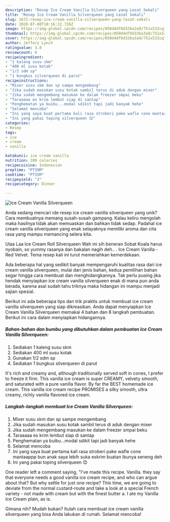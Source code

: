 ```yaml
---
description: "Resep Ice Cream Vanilla Silverqueen yang Lezat Sekali"
title: "Resep Ice Cream Vanilla Silverqueen yang Lezat Sekali"
slug: 1672-resep-ice-cream-vanilla-silverqueen-yang-lezat-sekali
date: 2020-07-08T10:16:22.726Z
image: https://img-global.cpcdn.com/recipes/050d4df8d33ba3a9/751x532cq70/ice-cream-vanilla-silverqueen-foto-resep-utama.jpg
thumbnail: https://img-global.cpcdn.com/recipes/050d4df8d33ba3a9/751x532cq70/ice-cream-vanilla-silverqueen-foto-resep-utama.jpg
cover: https://img-global.cpcdn.com/recipes/050d4df8d33ba3a9/751x532cq70/ice-cream-vanilla-silverqueen-foto-resep-utama.jpg
author: Jeffery Lynch
ratingvalue: 3.8
reviewcount: 6
recipeingredient:
- "1 kaleng susu skm"
- "400 ml susu kotak"
- "1/2 sdm sp"
- "1 bungkus silverqueen di parut"
recipeinstructions:
- "Mixer susu skm dan sp sampe mengembang"
- "Jika sudah masukan susu kotak sambil terus di aduk dengan mixer"
- "Jika sudah mengembang masukan ke dalam freezer smpai beku"
- "Taraaaaa es krim lembut siap di santap"
- "Penghematan ya buibu...modal sdikit tapi jadi banyak hehe"
- "Selamat mencoba"
- "Ini yang saya buat pertama kali rasa stroberi pake wafle cone mantaappp bun anak saya lebih suka eskrim buatan ibunya seneng deh"
- "Ini yang pakai toping silverqueen 😊"
categories:
- Resep
tags:
- ice
- cream
- vanilla

katakunci: ice cream vanilla 
nutrition: 289 calories
recipecuisine: Indonesian
preptime: "PT39M"
cooktime: "PT35M"
recipeyield: "2"
recipecategory: Dinner

---
```



![Ice Cream Vanilla Silverqueen](https://img-global.cpcdn.com/recipes/050d4df8d33ba3a9/751x532cq70/ice-cream-vanilla-silverqueen-foto-resep-utama.jpg)

Anda sedang mencari ide resep ice cream vanilla silverqueen yang unik? Cara membuatnya memang susah-susah gampang. Kalau keliru mengolah maka hasilnya tidak akan memuaskan dan bahkan tidak sedap. Padahal ice cream vanilla silverqueen yang enak selayaknya memiliki aroma dan cita rasa yang mampu memancing selera kita.

Ulaa Laa Ice Cream Roll Silverqueen Wah ini sih beneran Sobat Koala harus nyobain, so yummy rasanya dan bakalan nagih deh.. . Ice Cream Vanilla - Red Velvet. Tema resep kali ini turut memeriahkan kemerdekaan.

Ada beberapa hal yang sedikit banyak mempengaruhi kualitas rasa dari ice cream vanilla silverqueen, mulai dari jenis bahan, kedua pemilihan bahan segar hingga cara membuat dan menghidangkannya. Tak perlu pusing jika hendak menyiapkan ice cream vanilla silverqueen enak di mana pun anda berada, karena asal sudah tahu triknya maka hidangan ini mampu menjadi sajian spesial.


Berikut ini ada beberapa tips dan trik praktis untuk membuat ice cream vanilla silverqueen yang siap dikreasikan. Anda dapat menyiapkan Ice Cream Vanilla Silverqueen memakai 4 bahan dan 8 langkah pembuatan. Berikut ini cara dalam menyiapkan hidangannya.

<!--inarticleads1-->

##### Bahan-bahan dan bumbu yang dibutuhkan dalam pembuatan Ice Cream Vanilla Silverqueen:

1. Sediakan 1 kaleng susu skm
1. Sediakan 400 ml susu kotak
1. Gunakan 1/2 sdm sp
1. Sediakan 1 bungkus silverqueen di parut


It&#39;s rich and creamy and, although traditionally served soft in cones, I prefer to freeze it firm. This vanilla ice cream is super CREAMY, velvety smooth, and saturated with a pure vanilla flavor. By far the BEST homemade ice cream. This vanilla ice cream recipe PROMISES a silky smooth, ultra creamy, richly vanilla flavored ice cream. 

<!--inarticleads2-->

##### Langkah-langkah membuat Ice Cream Vanilla Silverqueen:

1. Mixer susu skm dan sp sampe mengembang
1. Jika sudah masukan susu kotak sambil terus di aduk dengan mixer
1. Jika sudah mengembang masukan ke dalam freezer smpai beku
1. Taraaaaa es krim lembut siap di santap
1. Penghematan ya buibu...modal sdikit tapi jadi banyak hehe
1. Selamat mencoba
1. Ini yang saya buat pertama kali rasa stroberi pake wafle cone mantaappp bun anak saya lebih suka eskrim buatan ibunya seneng deh
1. Ini yang pakai toping silverqueen 😊


One reader left a comment saying, &#34;I&#39;ve made this recipe. Vanilla. they say that everyone needs a good vanilla ice cream recipe, and who can argue about that? But why settle for just one recipe? This time, we are going to deviate from the normal custard-route and take a look at a special French variety - not made with cream but with the finest butter a. I ate my Vanilla Ice Cream plain, as is. 

Gimana nih? Mudah bukan? Itulah cara membuat ice cream vanilla silverqueen yang bisa Anda lakukan di rumah. Selamat mencoba!
